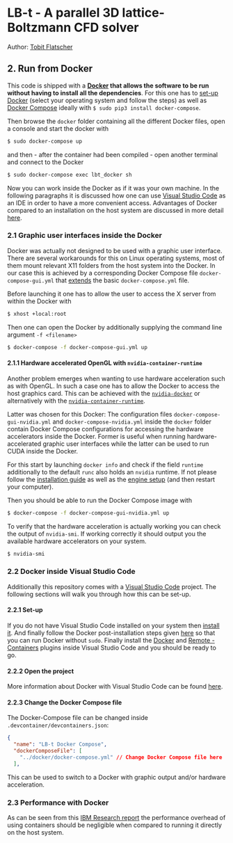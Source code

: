 # LB-t - A parallel 3D lattice-Boltzmann CFD solver

Author: [Tobit Flatscher](https://github.com/2b-t)



## 2. Run from Docker

This code is shipped with a **[Docker](https://www.docker.com/) that allows the software to be run without having to install all the dependencies**. For this one has to [set-up Docker](https://docs.docker.com/get-docker/) (select your operating system and follow the steps) as well as [Docker Compose](https://docs.docker.com/compose/install/) ideally with `$ sudo pip3 install docker-compose`.

Then browse the `docker` folder containing all the different Docker files, open a console and start the docker with

```bash
$ sudo docker-compose up
```

and then - after the container had been compiled - open another terminal and connect to the Docker

```bash
$ sudo docker-compose exec lbt_docker sh
```

Now you can work inside the Docker as if it was your own machine. In the following paragraphs it is discussed how one can use [Visual Studio Code](https://code.visualstudio.com/) as an IDE in order to have a more convenient access. Advantages of Docker compared to an installation on the host system are discussed in more detail [here](https://hentsu.com/docker-containers-top-7-benefits/).

### 2.1 Graphic user interfaces inside the Docker

Docker was actually not designed to be used with a graphic user interface. There are several workarounds for this on Linux operating systems, most of them mount relevant X11 folders from the host system into the Docker. In our case this is achieved by a corresponding Docker Compose file `docker-compose-gui.yml` that [extends](https://docs.docker.com/compose/extends/) the basic `docker-compose.yml` file.

Before launching it one has to allow the user to access the X server from within the Docker with

```bash
$ xhost +local:root
```

Then one can open the Docker by additionally supplying the command line argument `-f <filename>`

```bash
$ docker-compose -f docker-compose-gui.yml up
```

#### 2.1.1 Hardware accelerated OpenGL with `nvidia-container-runtime`

Another problem emerges when wanting to use hardware acceleration such as with OpenGL. In such a case one has to allow the Docker to access the host graphics card. This can be achieved with the [`nvidia-docker`](https://github.com/NVIDIA/nvidia-docker) or alternatively with the [`nvidia-container-runtime`](https://github.com/NVIDIA/nvidia-container-runtime).

Latter was chosen for this Docker: The configuration files `docker-compose-gui-nvidia.yml` and `docker-compose-nvidia.yml` inside the `docker` folder contain Docker Compose configurations for accessing the hardware accelerators inside the Docker. Former is useful when running hardware-accelerated graphic user interfaces while the latter can be used to run CUDA inside the Docker.

For this start by launching `docker info` and check if the field `runtime` additionally to the default `runc` also holds an `nvidia` runtime. If not please follow the [installation guide](https://github.com/NVIDIA/nvidia-container-runtime#installation) as well as the [engine setup](https://github.com/NVIDIA/nvidia-container-runtime#docker-engine-setup) (and then restart your computer).

Then you should be able to run the Docker Compose image with

```bash
$ docker-compose -f docker-compose-gui-nvidia.yml up
```

To verify that the hardware acceleration is actually working you can check the output of `nvidia-smi`. If working correctly it should output you the available hardware accelerators on your system.

```bash
$ nvidia-smi
```

### 2.2 Docker inside Visual Studio Code

Additionally this repository comes with a [Visual Studio Code](https://code.visualstudio.com/) project. The following sections will walk you through how this can be set-up.

#### 2.2.1 Set-up

If you do not have Visual Studio Code installed on your system then [install it](https://code.visualstudio.com/download). And finally follow the Docker post-installation steps given [here](https://docs.docker.com/engine/install/linux-postinstall/) so that you can run Docker without `sudo`. Finally install the [Docker](https://marketplace.visualstudio.com/items?itemName=ms-azuretools.vscode-docker) and [Remote - Containers](https://marketplace.visualstudio.com/items?itemName=ms-vscode-remote.remote-containers) plugins inside Visual Studio Code and you should be ready to go.

#### 2.2.2 Open the project

More information about Docker with Visual Studio Code can be found [here](https://code.visualstudio.com/docs/containers/overview).

#### 2.2.3 Change the Docker Compose file

The Docker-Compose file can be changed inside `.devcontainer/devcontainers.json`:

```json
{
  "name": "LB-t Docker Compose",
  "dockerComposeFile": [
    "../docker/docker-compose.yml" // Change Docker Compose file here
  ],
```

This can be used to switch to a Docker with graphic output and/or hardware acceleration.

### 2.3 Performance with Docker

As can be seen from this [IBM Research report](https://dominoweb.draco.res.ibm.com/reports/rc25482.pdf) the performance overhead of using containers should be negligible when compared to running it directly on the host system.
